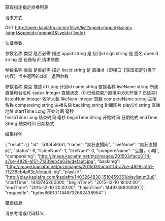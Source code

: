 获取指定指定直播列表

请求方式

GET http://open.kaolafm.com/v1/live/list?appid={appid}&sign={sign}&openid={openid}&liveId={liveId}

认证参数

参数名称	类型	是否必需	描述
appid	string	是	应用id
sign	string	是	签名
openid	string	是	设备标识
请求参数

参数名称	类型	是否必需	描述
liveId	string	是	直播id（即接口【获取指定分类下内容】当中返回的cid）
返回参数

参数名称	类型	描述
id	Long	计划id 
name	string	直播名称
liveName	string	所属直播电台名称
status	Integer	直播状态（0:已经结束,1:直播中,6未开播 7 已延期）
listenNum	Integer	收听人数
likeNum	Integer	赞数
compereName	string	主播名称
compereImg	string	主播头像
backImg	string	封面图片
playUrl	string	直播地址
startTime	Long  开始时间 毫秒	
finishTime	Long 结束时间 毫秒
beginTime	String  开始时间 日期格式
endTime	String	结束时间 日期格式

结果样例

{
	"result": [{
		"id": 1510459361,
		"name": "疯狂直播间",
		"liveName": "疯狂直播间",
		"status": 6,
		"listenNum": 1,
		"likeNum": 0,
		"compereName": "豆苗，小嘎",
		"compereImg": "http://image.kaolafm.net/mz/images/201503/facb3114-a7ce-4828-a151-71238eb4a63e/default.jpg",
		"backImg": "http://image.kaolafm.net/mz/images/201503/facb3114-a7ce-4828-a151-71238eb4a63e/default.jpg",
		"playUrl": "http://play.kaolafm.com/kaolafm/1403264830_1510459361/playlist.m3u8",
		"startTime": 1449745200000,
		"beginTime": "2015-12-10 19:00:00",
		"endTime": "2015-12-10 20:00:00",
		"finishTime": 1449748800000
	}],
	"requestId": "tgdbv86810.11449732692438954"
}

错误信息

请参考错误代码释义
